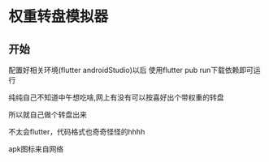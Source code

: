 # 权重转盘模拟器

## 开始

配置好相关环境(flutter androidStudio)以后
使用flutter pub run下载依赖即可运行

纯纯自己不知道中午想吃啥,网上有没有可以按喜好出个带权重的转盘

所以就自己做个转盘出来

不太会flutter，代码格式也奇奇怪怪的hhhh

apk图标来自网络
